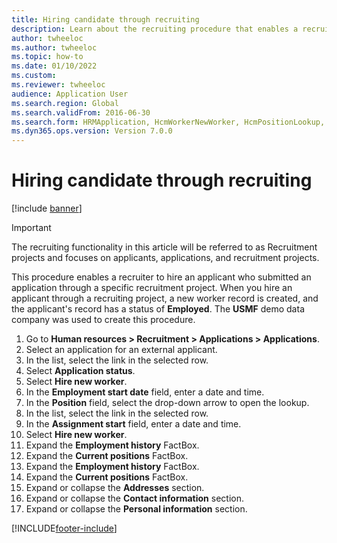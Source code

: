 ```yaml
--- 
title: Hiring candidate through recruiting
description: Learn about the recruiting procedure that enables a recruiter to hire an applicant who submitted an application through a specific recruitment project. 
author: twheeloc
ms.author: twheeloc
ms.topic: how-to
ms.date: 01/10/2022
ms.custom:
ms.reviewer: twheeloc
audience: Application User 
ms.search.region: Global
ms.search.validFrom: 2016-06-30 
ms.search.form: HRMApplication, HcmWorkerNewWorker, HcmPositionLookup, HcmWorker, HcmPosition, HcmPositionDateManager,  DefaultDashboard 
ms.dyn365.ops.version: Version 7.0.0 
---
```


# Hiring candidate through recruiting

[!include [banner](../../includes/banner.md)]

> [!IMPORTANT]
> The recruiting functionality in this article will be referred to as Recruitment projects and focuses on applicants, applications, and recruitment projects.  

This procedure enables a recruiter to hire an applicant who submitted an application through a specific recruitment project. When you hire an applicant through a recruiting project, a new worker record is created, and the applicant's record has a status of **Employed**. The **USMF** demo data company was used to create this procedure.

1. Go to **Human resources \> Recruitment \> Applications \> Applications**. 
2. Select an application for an external applicant.
3. In the list, select the link in the selected row.
4. Select **Application status**.
5. Select **Hire new worker**.
6. In the **Employment start date** field, enter a date and time.
7. In the **Position** field, select the drop-down arrow to open the lookup.
8. In the list, select the link in the selected row.
9. In the **Assignment start** field, enter a date and time.
10. Select **Hire new worker**.
11. Expand the **Employment history** FactBox.
12. Expand the **Current positions** FactBox.
13. Expand the **Employment history** FactBox.
14. Expand the **Current positions** FactBox.
15. Expand or collapse the **Addresses** section.
16. Expand or collapse the **Contact information** section.
17. Expand or collapse the **Personal information** section.

[!INCLUDE[footer-include](../../../../includes/footer-banner.md)]
